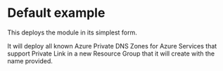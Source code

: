 # Default example

This deploys the module in its simplest form.

It will deploy all known Azure Private DNS Zones for Azure Services that support Private Link in a new Resource Group that it will create with the name provided.